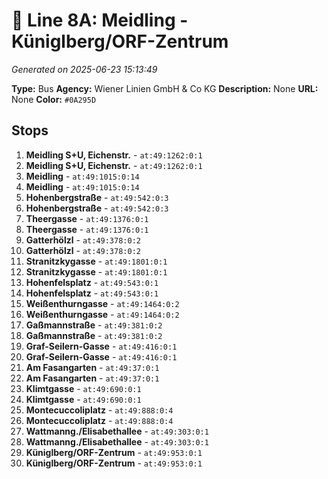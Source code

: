 # 🚌 Line 8A: Meidling - Küniglberg/ORF-Zentrum

*Generated on 2025-06-23 15:13:49*

**Type:** Bus
**Agency:** Wiener Linien GmbH & Co KG
**Description:** None
**URL:** None
**Color:** `#0A295D`

## Stops

1. **Meidling S+U, Eichenstr.** - `at:49:1262:0:1`
2. **Meidling S+U, Eichenstr.** - `at:49:1262:0:1`
3. **Meidling** - `at:49:1015:0:14`
4. **Meidling** - `at:49:1015:0:14`
5. **Hohenbergstraße** - `at:49:542:0:3`
6. **Hohenbergstraße** - `at:49:542:0:3`
7. **Theergasse** - `at:49:1376:0:1`
8. **Theergasse** - `at:49:1376:0:1`
9. **Gatterhölzl** - `at:49:378:0:2`
10. **Gatterhölzl** - `at:49:378:0:2`
11. **Stranitzkygasse** - `at:49:1801:0:1`
12. **Stranitzkygasse** - `at:49:1801:0:1`
13. **Hohenfelsplatz** - `at:49:543:0:1`
14. **Hohenfelsplatz** - `at:49:543:0:1`
15. **Weißenthurngasse** - `at:49:1464:0:2`
16. **Weißenthurngasse** - `at:49:1464:0:2`
17. **Gaßmannstraße** - `at:49:381:0:2`
18. **Gaßmannstraße** - `at:49:381:0:2`
19. **Graf-Seilern-Gasse** - `at:49:416:0:1`
20. **Graf-Seilern-Gasse** - `at:49:416:0:1`
21. **Am Fasangarten** - `at:49:37:0:1`
22. **Am Fasangarten** - `at:49:37:0:1`
23. **Klimtgasse** - `at:49:690:0:1`
24. **Klimtgasse** - `at:49:690:0:1`
25. **Montecuccoliplatz** - `at:49:888:0:4`
26. **Montecuccoliplatz** - `at:49:888:0:4`
27. **Wattmanng./Elisabethallee** - `at:49:303:0:1`
28. **Wattmanng./Elisabethallee** - `at:49:303:0:1`
29. **Küniglberg/ORF-Zentrum** - `at:49:953:0:1`
30. **Küniglberg/ORF-Zentrum** - `at:49:953:0:1`